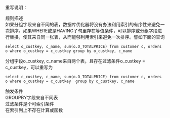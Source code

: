 重写说明：

规则描述  
如果分组字段来自不同的表，数据库优化器将没有办法利用索引的有序性来避免一次排序。如果WHERE或是HAVING子句里存在等值条件，可以排序或分组字段进行替换，使其来自同一张表，从而能够利用索引来避免一次排序。譬如下面的查询
```
select o_custkey, c_name, sum(o.O_TOTALPRICE) from customer c, orders o where o_custkey = c_custkey group by o_custkey, c_name
```
分组字段o_custkey, c_name来自两个表，且存在过滤条件o_custkey = c_custkey，可以重写为
```
select c_custkey, c_name, sum(o.O_TOTALPRICE) from customer c, orders o where o_custkey = c_custkey  group by c_custkey, c_name
```

触发条件  
GROUPBY字段来自不同表  
过滤条件是个可索引条件  
在索引列上不存在计算或函数
